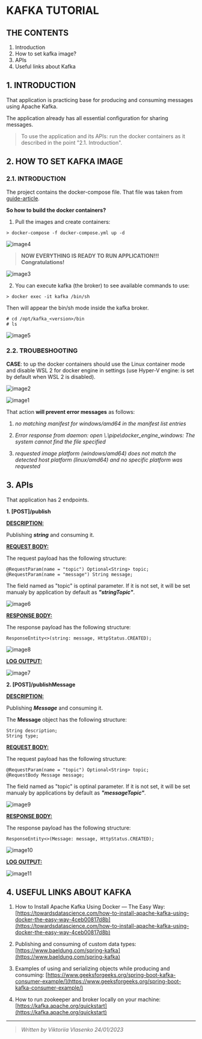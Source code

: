 # **KAFKA TUTORIAL**
## **THE CONTENTS**
1. Introduction
2. How to set kafka image?
3. APIs
4. Useful links about Kafka

## **1. INTRODUCTION**

That application is practicing base for producing and consuming messages using Apache Kafka.

The application already has all essential configuration for sharing messages. 

> To use the application and its APIs: run the docker containers as it described in the point "2.1. Introduction".

## **2. HOW TO SET KAFKA IMAGE**

### **2.1. INTRODUCTION**
The project contains the docker-compose file. That file was taken from [guide-article](https://towardsdatascience.com/how-to-install-apache-kafka-using-docker-the-easy-way-4ceb00817d8b).

**So how to build the docker containers?**

1. Pull the images and create containers:
```
> docker-compose -f docker-compose.yml up -d
```
![image4](https://github.com/vikavl/spring-boot-tutorials/blob/main/kafka-string-json/src/main/resources/static/img4.png)

> **NOW EVERYTHING IS READY TO RUN APPLICATION!!! Congratulations!**

![image3](https://github.com/vikavl/spring-boot-tutorials/blob/main/kafka-string-json/src/main/resources/static/img3.png)

2. You can execute kafka (the broker) to see available commands to use:
```
> docker exec -it kafka /bin/sh
```
Then will appear the bin/sh mode inside the kafka broker.
```
# cd /opt/kafka_<version>/bin
# ls
```
![image5](https://github.com/vikavl/spring-boot-tutorials/blob/main/kafka-string-json/src/main/resources/static/img5.png)

### **2.2. TROUBESHOOTING**

**CASE**: to up the docker containers should use the Linux container mode and disable WSL 2 for docker engine in settings (use Hyper-V engine: is set by default when WSL 2 is disabled).

![image2](https://github.com/vikavl/spring-boot-tutorials/blob/main/kafka-string-json/src/main/resources/static/img2.png)

![image1](https://github.com/vikavl/spring-boot-tutorials/blob/main/kafka-string-json/src/main/resources/static/img1.png)

That action **will prevent error messages** as follows:

1. *no matching manifest for windows/amd64 in the manifest list entries*

2. *Error response from daemon: open \\.\pipe\docker_engine_windows: The system cannot find the file specified*

3. *requested image platform  (windows/amd64) does not match the detected host platform (linux/amd64) and no specific platform was requested*

## **3. APIs**
That application has 2 endpoints.

**1. [POST]/publish**

**<ins>DESCRIPTION:</ins>**

Publishing ***string*** and consuming it.

**<ins>REQUEST BODY:</ins>**

The request payload has the following structure:
```
@RequestParam(name = "topic") Optional<String> topic;
@RequestParam(name = "message") String message;
```
The field named as "topic" is optinal parameter. If it is not set, it will be set manualy by application by default as ***"stringTopic"***.

![image6](https://github.com/vikavl/spring-boot-tutorials/blob/main/kafka-string-json/src/main/resources/static/img6.png)

**<ins>RESPONSE BODY:</ins>**

The response payload has the following structure:
```
ResponseEntity<>(string: message, HttpStatus.CREATED);
```

![image8](https://github.com/vikavl/spring-boot-tutorials/blob/main/kafka-string-json/src/main/resources/static/img8.png)

**<ins>LOG OUTPUT:</ins>**

![image7](https://github.com/vikavl/spring-boot-tutorials/blob/main/kafka-string-json/src/main/resources/static/img7.png)

**2. [POST]/publishMessage**

**<ins>DESCRIPTION:</ins>**

Publishing ***Message*** and consuming it.

The **Message** object has the following structure:
```
String description;
String type;
```

**<ins>REQUEST BODY:</ins>**

The request payload has the following structure:
```
@RequestParam(name = "topic") Optional<String> topic;
@RequestBody Message message;
```
The field named as "topic" is optinal parameter. If it is not set, it will be set manualy by applications by default as ***"messageTopic"***.

![image9](https://github.com/vikavl/spring-boot-tutorials/blob/main/kafka-string-json/src/main/resources/static/img9.png)

**<ins>RESPONSE BODY:</ins>**

The response payload has the following structure:
```
ResponseEntity<>(Message: message, HttpStatus.CREATED);
```

![image10](https://github.com/vikavl/spring-boot-tutorials/blob/main/kafka-string-json/src/main/resources/static/img10.png)

**<ins>LOG OUTPUT:</ins>**

![image11](https://github.com/vikavl/spring-boot-tutorials/blob/main/kafka-string-json/src/main/resources/static/img11.png)

## **4. USEFUL LINKS ABOUT KAFKA**

1. How to Install Apache Kafka Using Docker — The Easy Way: [https://towardsdatascience.com/how-to-install-apache-kafka-using-docker-the-easy-way-4ceb00817d8b](https://towardsdatascience.com/how-to-install-apache-kafka-using-docker-the-easy-way-4ceb00817d8b)

2. Publishing and consuming of custom data types: [https://www.baeldung.com/spring-kafka](https://www.baeldung.com/spring-kafka)

3. Examples of using and serializing objects while producing and consuming: [https://www.geeksforgeeks.org/spring-boot-kafka-consumer-example/](https://www.geeksforgeeks.org/spring-boot-kafka-consumer-example/)

4. How to run zookeeper and broker locally on your machine: [https://kafka.apache.org/quickstart](https://kafka.apache.org/quickstart)

------

> *Written by Viktoriia Vlasenko 24/01/2023*
